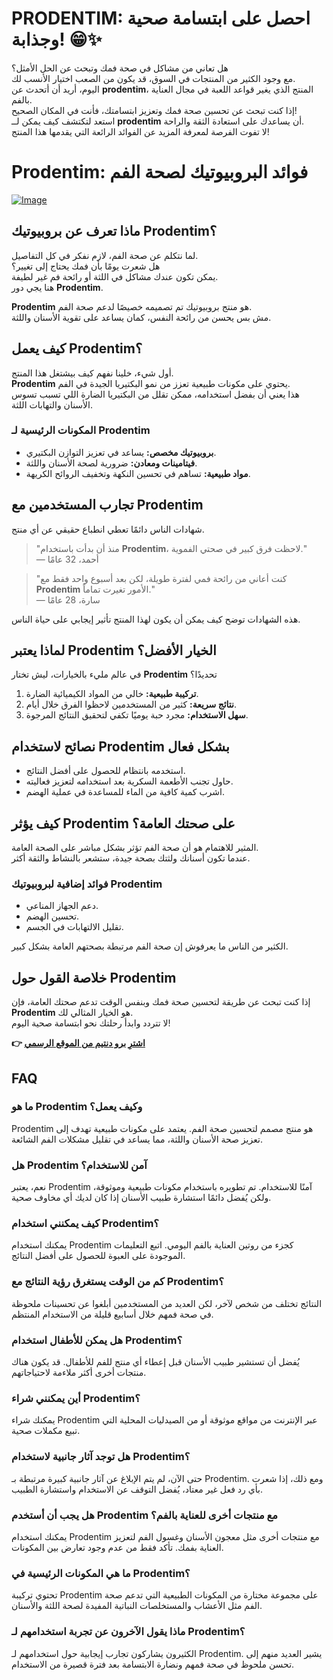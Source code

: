# PRODENTIM: احصل على ابتسامة صحية وجذابة! 😁✨

هل تعاني من مشاكل في صحة فمك وتبحث عن الحل الأمثل؟  
مع وجود الكثير من المنتجات في السوق، قد يكون من الصعب اختيار الأنسب لك.  
اليوم، أريد أن أتحدث عن **prodentim**، المنتج الذي يغير قواعد اللعبة في مجال العناية بالفم.  
إذا كنت تبحث عن تحسين صحة فمك وتعزيز ابتسامتك، فأنت في المكان الصحيح!  
استعد لتكتشف كيف يمكن لــ **prodentim** أن يساعدك على استعادة الثقة والراحة.  
لا تفوت الفرصة لمعرفة المزيد عن الفوائد الرائعة التي يقدمها هذا المنتج!

# Prodentim: فوائد البروبيوتيك لصحة الفم

[![Image](https://prodentim-shop.com/assets/images/prodentim-price-2136x1640.webp)](https://gchaffi.com/xnOwrs7h)

## ماذا تعرف عن بروبيوتيك Prodentim؟

لما نتكلم عن صحة الفم، لازم نفكر في كل التفاصيل.  
هل شعرت يومًا بأن فمك يحتاج إلى تغيير؟  
يمكن تكون عندك مشاكل في اللثة أو رائحة فم غير لطيفة.  
هنا يجي دور **Prodentim**.  

**Prodentim** هو منتج بروبيوتيك تم تصميمه خصيصًا لدعم صحة الفم.  
مش بس يحسن من رائحة النفس، كمان يساعد على تقوية الأسنان واللثة.

## كيف يعمل Prodentim؟

أول شيء، خلينا نفهم كيف بيشتغل هذا المنتج.  
**Prodentim** يحتوي على مكونات طبيعية تعزز من نمو البكتيريا الجيدة في الفم.  
هذا يعني أن بفضل استخدامه، ممكن تقلل من البكتيريا الضارة اللي تسبب تسوس الأسنان والتهابات اللثة.

### المكونات الرئيسية لـ Prodentim

- **بروبيوتيك مخصص:** يساعد في تعزيز التوازن البكتيري.
- **فيتامينات ومعادن:** ضرورية لصحة الأسنان واللثة.
- **مواد طبيعية:** تساهم في تحسين النكهة وتخفيف الروائح الكريهة.

## تجارب المستخدمين مع Prodentim

شهادات الناس دائمًا تعطي انطباع حقيقي عن أي منتج.  

> "منذ أن بدأت باستخدام **Prodentim**، لاحظت فرق كبير في صحتي الفموية."  
> — أحمد، 32 عامًا  

> "كنت أعاني من رائحة فمي لفترة طويلة، لكن بعد أسبوع واحد فقط مع **Prodentim** الأمور تغيرت تماماً."  
> — سارة، 28 عامًا  

هذه الشهادات توضح كيف يمكن أن يكون لهذا المنتج تأثير إيجابي على حياة الناس.

## لماذا يعتبر Prodentim الخيار الأفضل؟

في عالم مليء بالخيارات، ليش تختار **Prodentim** تحديدًا؟  

1. **تركيبة طبيعية:** خالي من المواد الكيميائية الضارة.
2. **نتائج سريعة:** كثير من المستخدمين لاحظوا الفرق خلال أيام.
3. **سهل الاستخدام:** مجرد حبة يوميًا تكفي لتحقيق النتائج المرجوة.

## نصائح لاستخدام Prodentim بشكل فعال

- استخدمه بانتظام للحصول على أفضل النتائج.
- حاول تجنب الأطعمة السكرية بعد استخدامه لتعزيز فعاليته.
- اشرب كمية كافية من الماء للمساعدة في عملية الهضم.

## كيف يؤثر Prodentim على صحتك العامة؟

المثير للاهتمام هو أن صحة الفم تؤثر بشكل مباشر على الصحة العامة.  
عندما تكون أسنانك ولثتك بصحة جيدة، ستشعر بالنشاط والثقة أكثر.

### فوائد إضافية لبروبيوتيك Prodentim

- دعم الجهاز المناعي.
- تحسين الهضم.
- تقليل الالتهابات في الجسم.

الكثير من الناس ما يعرفوش إن صحة الفم مرتبطة بصحتهم العامة بشكل كبير.

## خلاصة القول حول Prodentim

إذا كنت تبحث عن طريقة لتحسين صحة فمك وبنفس الوقت تدعم صحتك العامة، فإن **Prodentim** هو الخيار المثالي لك.  
لا تتردد وابدأ رحلتك نحو ابتسامة صحية اليوم!



**👉 [اشترِ برو دنتيم من الموقع الرسمي](https://gchaffi.com/xnOwrs7h)**

## FAQ

### ما هو Prodentim وكيف يعمل؟
Prodentim هو منتج مصمم لتحسين صحة الفم. يعتمد على مكونات طبيعية تهدف إلى تعزيز صحة الأسنان واللثة، مما يساعد في تقليل مشكلات الفم الشائعة.

### هل Prodentim آمن للاستخدام؟
نعم، يعتبر Prodentim آمنًا للاستخدام. تم تطويره باستخدام مكونات طبيعية وموثوقة، ولكن يُفضل دائمًا استشارة طبيب الأسنان إذا كان لديك أي مخاوف صحية.

### كيف يمكنني استخدام Prodentim؟
يمكنك استخدام Prodentim كجزء من روتين العناية بالفم اليومي. اتبع التعليمات الموجودة على العبوة للحصول على أفضل النتائج.

### كم من الوقت يستغرق رؤية النتائج مع Prodentim؟
النتائج تختلف من شخص لآخر، لكن العديد من المستخدمين أبلغوا عن تحسينات ملحوظة في صحة فمهم خلال أسابيع قليلة من الاستخدام المنتظم.

### هل يمكن للأطفال استخدام Prodentim؟
يُفضل أن تستشير طبيب الأسنان قبل إعطاء أي منتج للفم للأطفال. قد يكون هناك منتجات أخرى أكثر ملاءمة لاحتياجاتهم.

### أين يمكنني شراء Prodentim؟
يمكنك شراء Prodentim عبر الإنترنت من مواقع موثوقة أو من الصيدليات المحلية التي تبيع مكملات صحية.

### هل توجد آثار جانبية لاستخدام Prodentim؟
حتى الآن، لم يتم الإبلاغ عن آثار جانبية كبيرة مرتبطة بـ Prodentim. ومع ذلك، إذا شعرت بأي رد فعل غير معتاد، يُفضل التوقف عن الاستخدام واستشارة الطبيب.

### هل يجب أن أستخدم Prodentim مع منتجات أخرى للعناية بالفم؟
يمكنك استخدام Prodentim مع منتجات أخرى مثل معجون الأسنان وغسول الفم لتعزيز العناية بفمك. تأكد فقط من عدم وجود تعارض بين المكونات.

### ما هي المكونات الرئيسية في Prodentim؟
تحتوي تركيبة Prodentim على مجموعة مختارة من المكونات الطبيعية التي تدعم صحة الفم مثل الأعشاب والمستخلصات النباتية المفيدة لصحة اللثة والأسنان.

### ماذا يقول الآخرون عن تجربة استخدامهم لـ Prodentim؟
الكثيرون يشاركون تجارب إيجابية حول استخدامهم لـ Prodentim. يشير العديد منهم إلى تحسن ملحوظ في صحة فمهم ونضارة الابتسامة بعد فترة قصيرة من الاستخدام.